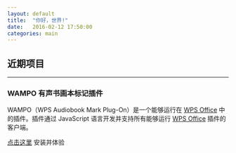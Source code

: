 ```yaml
---
layout: default
title:  "你好，世界!"
date:   2016-02-12 17:50:00
categories: main
---
```

## 近期项目
-----

### WAMPO 有声书画本标记插件

WAMPO（WPS Audiobook Mark Plug-On）是一个能够运行在 [WPS Office](https://www.wps.cn/) 中的插件。插件通过 JavaScript 语言开发并支持所有能够运行 [WPS Office](https://www.wps.cn/) 插件的客户端。

[点击这里](/WAMPO/) 安装并体验
